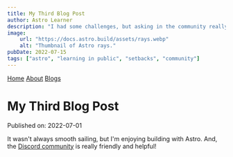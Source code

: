```yaml
---
title: My Third Blog Post
author: Astro Learner
description: "I had some challenges, but asking in the community really helped!"
image:
    url: "https://docs.astro.build/assets/rays.webp"
    alt: "Thumbnail of Astro rays."
pubDate: 2022-07-15
tags: ["astro", "learning in public", "setbacks", "community"]
---
```

[Home](/) [About](/about/) [Blogs](/blog/)

# My Third Blog Post

Published on: 2022-07-01

It wasn't always smooth sailing, but I'm enjoying building with Astro. And, the [Discord community](https://astro.build/chat) is really friendly and helpful!